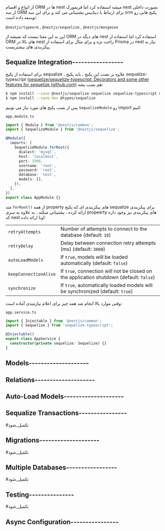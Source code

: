 از انواع و اقسام ORM ها در nest میشه استفاده کرد اما فریمورک nest بصورت داخلی از سه ORM برای ارتباط با دیتابیس پشتیبانی می کند و برای این سه orm پکیج هایی رو توسعه داده است:

`@nestjs/typeorm` , `@nestjs/sequelize` , `@nestjs/mongoose`

این به این معنا نیست که نمیشه از ORM های دیگه در nest استفاده کرد اما استفاده از ORM های بالا در nest راحت تره و برای مثال برای استفاده از Prisma در nest نیاز به پیکربندی های بیشتریست.

## Sequalize Integration-----------------

برای استفاده از پکیج sequalize ، علاوه بر نصب این پکیج ، باید پکیج
sequalize-typescript ([sequelize/sequelize-typescript: Decorators and some other features for sequelize (github.com)](https://github.com/sequelize/sequelize-typescript) 
هم نصب بشه:

```bash
$ npm install --save @nestjs/sequelize sequelize sequelize-typescript mysql2
$ npm install --save-dev @types/sequelize
```

پس از نصب پکیج های مورد نیاز می تونیم `SequalizeModule` رو import کنیم:

`app.module.ts`
```typescript
import { Module } from '@nestjs/common';
import { SequelizeModule } from '@nestjs/sequelize';

@Module({
  imports: [
    SequelizeModule.forRoot({
      dialect: 'mysql',
      host: 'localhost',
      port: 3306,
      username: 'root',
      password: 'root',
      database: 'test',
      models: [],
    }),
  ],
})
export class AppModule {}
```

متد `forRoot()` از همه property های پیکربندی ای که پکیج sequalize برای پیکربندی ارائه کرده ، پشتیبانی میکنه ، به علاوه یه سری propeerty های پیکربندی نیز وجود داره که nest اونا ارائه داده:

|   |   |
|---|---|
|`retryAttempts`|Number of attempts to connect to the database (default: `10`)|
|`retryDelay`|Delay between connection retry attempts (ms) (default: `3000`)|
|`autoLoadModels`|If `true`, models will be loaded automatically (default: `false`)|
|`keepConnectionAlive`|If `true`, connection will not be closed on the application shutdown (default: `false`)|
|`synchronize`|If `true`, automatically loaded models will be synchronized (default: `true`)|

وقتی موارد بالا انجام شد همه چیز برای اعلام نیازمندی آماده است:

`app.service.ts`
```typescript
import { Injectable } from '@nestjs/common';
import { Sequelize } from 'sequelize-typescript';

@Injectable()
export class AppService {
  constructor(private sequelize: Sequelize) {}
}
```

## Models--------------------



## Relations--------------------

## Auto-Load Models--------------------

## Sequalize Transactions----------------

#تکمیل_شود 

## Migrations--------------------

#تکمیل_شود 

## Multiple Databases-----------------

#تکمیل_شود 

## Testing---------------

#تکمیل_شود 

## Async Configuration----------------

